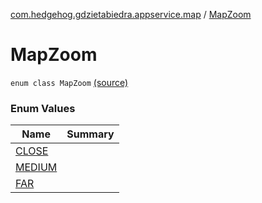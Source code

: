 [com.hedgehog.gdzietabiedra.appservice.map](../index.md) / [MapZoom](./index.md)

# MapZoom

`enum class MapZoom` [(source)](https://github.com/asvid/GdzieTaBiedra/tree/master/app/src/main/java/com/hedgehog/gdzietabiedra/appservice/map/MapProvider.kt#L33)

### Enum Values

| Name | Summary |
|---|---|
| [CLOSE](-c-l-o-s-e.md) |  |
| [MEDIUM](-m-e-d-i-u-m.md) |  |
| [FAR](-f-a-r.md) |  |
